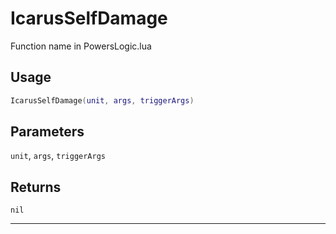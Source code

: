 # IcarusSelfDamage
Function name in PowersLogic.lua
## Usage
```lua
IcarusSelfDamage(unit, args, triggerArgs)
```
## Parameters
`unit`, `args`, `triggerArgs`
## Returns
`nil`

---